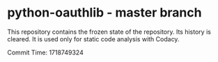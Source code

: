 # python-oauthlib - master branch

This repository contains the frozen state of the repository.
Its history is cleared. It is used only for static code
analysis with Codacy.

Commit Time: 1718749324